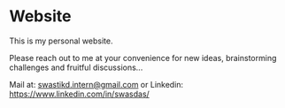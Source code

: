 # Website
This is my personal website. 

Please reach out to me at your convenience for new ideas, brainstorming challenges and fruitful discussions...

Mail at: swastikd.intern@gmail.com  or Linkedin: https://www.linkedin.com/in/swasdas/
